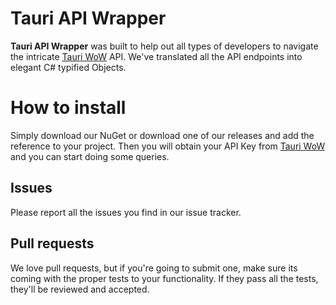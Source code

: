 # Tauri API Wrapper
 **Tauri API Wrapper** was built to help out all types of developers to navigate the intricate [Tauri WoW](https://tauriwow.com/) API. We've translated all the API endpoints into elegant C# typified Objects.

# How to install
Simply download our NuGet or download one of our releases and add the reference to your project.
Then you will obtain your API Key from  [Tauri WoW](https://tauriwow.com/) and you can start doing some queries.

## Issues
Please report all the issues you find in our issue tracker.

## Pull requests
We love pull requests, but if you're going to submit one, make sure its coming with the proper tests to your functionality. If they pass all the tests, they'll be reviewed and accepted.

